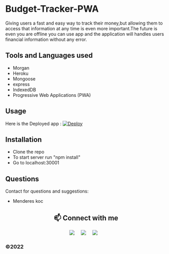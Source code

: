 # Budget-Tracker-PWA
Giving users a fast and easy way to track their money,but allowing them to access that information at any time is even more important.The future is even you are offline you can use app and the application will handles users financial information without any error.  

## Tools and Languages used

 - Morgan
 - Heroku
 - Mongoose
 - express
 - IndexedDB
 - Progressive Web Applications (PWA)

## Usage

Here is the Deployed app : [![Deploy](https://www.herokucdn.com/deploy/button.svg)](https://zookeepr-pro.herokuapp.com)

## Installation

- Clone the repo
- To start server run "npm install" 
- Go to localhost:30001

## Questions
  
Contact for questions and suggestions:

- Menderes koc

<h2  align="center">📫 Connect with me </h2>
<p align="center">
  <a target="_blank"href="https://www.linkedin.com/in/mendereskoc/"><img src="https://img.shields.io/badge/linkedin-%230077B5.svg?&style=for-the-badge&logo=linkedin&logoColor=white" /></a>&nbsp;&nbsp;&nbsp;&nbsp;
  <a target="_blank"href="https://twitter.com/Mendereskoc4"><img src="https://img.shields.io/badge/twitter-%231DA1F2.svg?&style=for-the-badge&logo=twitter&logoColor=white" /></a>&nbsp;&nbsp;&nbsp;&nbsp;
  <a href="mailto:mndrs.kc@gmail.com?subject=Hello%20Ileri,%20From%20Github"><img src="https://img.shields.io/badge/gmail-%23D14836.svg?&style=for-the-badge&logo=gmail&logoColor=white" /></a>&nbsp;&nbsp;&nbsp;&nbsp;
</p>

### ©️2022 